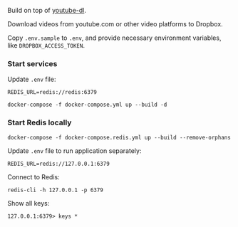 Build on top of [youtube-dl](https://github.com/ytdl-org/youtube-dl).

Download videos from youtube.com or other video platforms to Dropbox.

Copy `.env.sample` to `.env`, and provide necessary environment variables, like `DROPBOX_ACCESS_TOKEN`.

### Start services

Update `.env` file:

```
REDIS_URL=redis://redis:6379
```

```
docker-compose -f docker-compose.yml up --build -d
```

### Start Redis locally

```
docker-compose -f docker-compose.redis.yml up --build --remove-orphans
```

Update `.env` file to run application separately:

```
REDIS_URL=redis://127.0.0.1:6379
```

Connect to Redis:

```
redis-cli -h 127.0.0.1 -p 6379
```

Show all keys:

```
127.0.0.1:6379> keys *
```
